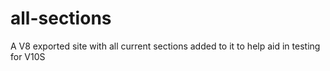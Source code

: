 # all-sections
A V8 exported site with all current sections added to it to help aid in testing for V10S
